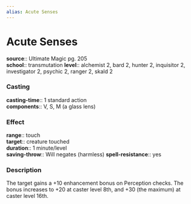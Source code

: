 ```yaml
---
alias: Acute Senses
---
```


# Acute Senses 

**source**:: Ultimate Magic pg. 205  
**school**:: transmutation
**level**:: alchemist 2, bard 2, hunter 2, inquisitor 2, investigator 2, psychic 2, ranger 2, skald 2

### Casting 

**casting-time**:: 1 standard action  
**components**:: V, S, M (a glass lens)

### Effect 

**range**:: touch  
**target**:: creature touched  
**duration**:: 1 minute/level  
**saving-throw**:: Will negates (harmless)
**spell-resistance**:: yes

### Description 

The target gains a +10 enhancement bonus on Perception checks. The bonus increases to +20 at caster level 8th, and +30 (the maximum) at caster level 16th.
